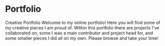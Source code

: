 # Portfolio
Creative Portfolio
Welcome to my online portfolio! Here you will find some of my creative pieces I am proud of. Within this portfolio there are projects I've collaborated on, some I was a main contributor and project head for, and some smaller pieces I did all on my own. Please browse and take your time!
